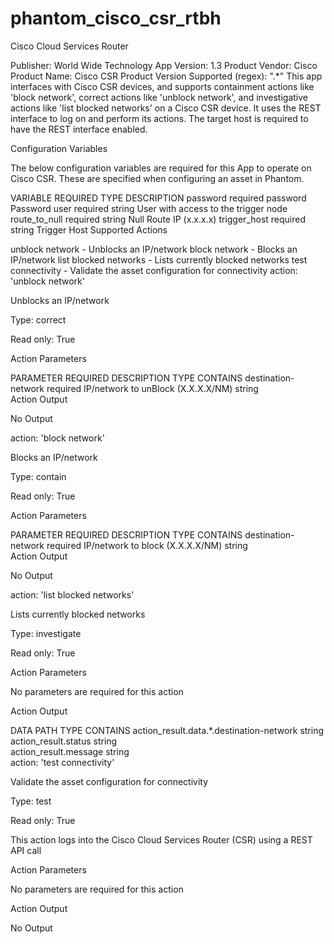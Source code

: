 # phantom_cisco_csr_rtbh

Cisco Cloud Services Router

Publisher: World Wide Technology
App Version: 1.3
Product Vendor: Cisco
Product Name: Cisco CSR
Product Version Supported (regex): ".*"
This app interfaces with Cisco CSR devices, and supports containment actions
like 'block network', correct actions like 'unblock network', and investigative
actions like 'list blocked networks' on a Cisco CSR device. It uses the REST
interface to log on and perform its actions. The target host is required to
have the REST interface enabled.

Configuration Variables

The below configuration variables are required for this App to operate on Cisco
CSR. These are specified when configuring an asset in Phantom.

VARIABLE    REQUIRED    TYPE    DESCRIPTION
password    required    password    Password
user    required    string    User with access to the trigger node
route_to_null    required    string    Null Route IP (x.x.x.x)
trigger_host    required    string    Trigger Host
Supported Actions

unblock network - Unblocks an IP/network
block network - Blocks an IP/network
list blocked networks - Lists currently blocked networks
test connectivity - Validate the asset configuration for connectivity
action: 'unblock network'

Unblocks an IP/network

Type: correct

Read only: True

Action Parameters

PARAMETER    REQUIRED    DESCRIPTION    TYPE    CONTAINS
destination-network    required    IP/network to unBlock (X.X.X.X/NM)    string    
Action Output

No Output

action: 'block network'

Blocks an IP/network

Type: contain

Read only: True

Action Parameters

PARAMETER    REQUIRED    DESCRIPTION    TYPE    CONTAINS
destination-network    required    IP/network to block (X.X.X.X/NM)    string    
Action Output

No Output

action: 'list blocked networks'

Lists currently blocked networks

Type: investigate

Read only: True

Action Parameters

No parameters are required for this action

Action Output

DATA PATH    TYPE    CONTAINS
action_result.data.*.destination-network    string    
action_result.status    string    
action_result.message    string    
action: 'test connectivity'

Validate the asset configuration for connectivity

Type: test

Read only: True

This action logs into the Cisco Cloud Services Router (CSR) using a REST API
call

Action Parameters

No parameters are required for this action

Action Output

No Output
